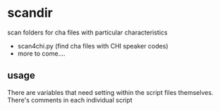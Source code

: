 # scandir

scan folders for cha files with particular characteristics


- scan4chi.py (find cha files with CHI speaker codes)
- more to come....


## usage

There are variables that need setting within the script files themselves.
There's comments in each individual script